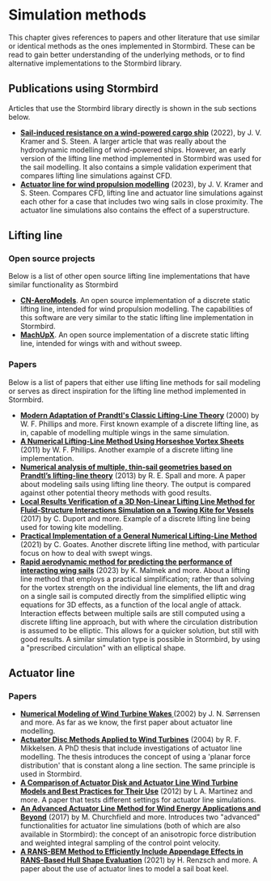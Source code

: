# Simulation methods

This chapter gives references to papers and other literature that use similar or identical methods as the ones implemented in Stormbird. These can be read to gain better understanding of the underlying methods, or to find alternative implementations to the Stormbird library.

## Publications using Stormbird

Articles that use the Stormbird library directly is shown in the sub sections below. 
- **[Sail-induced resistance on a wind-powered cargo ship](https://www.sciencedirect.com/science/article/pii/S0029801822010447)** (2022), by J. V. Kramer and S. Steen. A larger article that was really about the hydrodynamic modelling of wind-powered ships. However, an early version of the lifting line method implemented in Stormbird was used for the sail modelling. It also contains a simple validation experiment that compares lifting line simulations against CFD.
- **[Actuator line for wind propulsion modelling](https://www.researchgate.net/publication/374976524_Actuator_Line_for_Wind_Propulsion_Modelling)** (2023), by J. V. Kramer and S. Steen. Compares CFD, lifting line and actuator line simulations against each other for a case that includes two wing sails in close proximity. The actuator line simulations also contains the effect of a superstructure.

## Lifting line
### Open source projects
Below is a list of other open source lifting line implementations that have similar functionality as Stormbird

- **[CN-AeroModels](https://gitlab.com/lheea/CN-AeroModels)**. An open source implementation of a discrete static lifting line, intended for wind propulsion modelling. The capabilities of this software are very similar to the static lifting line implementation in Stormbird.
- **[MachUpX](https://github.com/usuaero/MachUpX)**. An open source implementation of a discrete static lifting line, intended for wings with and without sweep.

### Papers
Below is a list of papers that either use lifting line methods for sail modeling or serves as direct inspiration for the lifting line method implemented in Stormbird.

- **[Modern Adaptation of Prandtl's Classic Lifting-Line Theory](https://arc.aiaa.org/doi/abs/10.2514/2.2649?journalCode=ja)** (2000) by W. F. Phillips and more. First known example of a discrete lifting line, as in, capable of modelling multiple wings in the same simulation.
- **[A Numerical Lifting-Line Method Using Horseshoe Vortex Sheets](https://digitalcommons.usu.edu/spacegrant/2011/Session1/4/)** (2011) by W. F. Phillips. Another example of a discrete lifting line implementation.
- **[Numerical analysis of multiple, thin-sail geometries based on Prandtl’s lifting-line theory](https://www.sciencedirect.com/science/article/pii/S0045793013001606)** (2013) by R. E. Spall and more. A paper about modeling sails using lifting line theory. The output is compared against other potential theory methods with good results.
- **[Local Results Verification of a 3D Non-Linear Lifting Line Method for Fluid-Structure Interactions Simulation on a Towing Kite for Vessels](https://www.researchgate.net/profile/Kostia-Roncin/publication/330114548_Local_Results_Verification_of_a_3D_Non-Linear_Lifting_Line_Method_for_Fluid-Structure_Interactions_Simulation_on_a_Towing_Kite_for_Vessels/links/5c2e2f41299bf12be3ab2165/Local-Results-Verification-of-a-3D-Non-Linear-Lifting-Line-Method-for-Fluid-Structure-Interactions-Simulation-on-a-Towing-Kite-for-Vessels.pdf)** (2017) by C. Duport and more. Example of a discrete lifting line being used for towing kite modelling.
- **[Practical Implementation of a General Numerical Lifting-Line Method](https://www.researchgate.net/publication/348240031_Practical_Implementation_of_a_General_Numerical_Lifting-Line_Method)** (2021) by C. Goates. Another discrete lifting line method, with particular focus on how to deal with swept wings.
- **[Rapid aerodynamic method for predicting the performance of interacting wing sails](https://www.sciencedirect.com/science/article/pii/S0029801823029803?via%3Dihub)** (2023) by K. Malmek and more. About a lifting line method that employs a practical simplification; rather than solving for the vortex strength on the individual line elements, the lift and drag on a single sail is computed directly from the simplified elliptic wing equations for 3D effects, as a function of the local angle of attack. Interaction effects between multiple sails are still computed using a discrete lifting line approach, but with where the circulation distribution is assumed to be elliptic. This allows for a quicker solution, but still with good results. A similar simulation type is possible in Stormbird, by using a "prescribed circulation" with an elliptical shape. 

## Actuator line

### Papers
- **[Numerical Modeling of Wind Turbine Wakes ](https://asmedigitalcollection.asme.org/fluidsengineering/article/124/2/393/444521/Numerical-Modeling-of-Wind-Turbine-Wakes)** (2002) by J. N. Sørrensen and more. As far as we know, the first paper about actuator line modelling. 
- **[Actuator Disc Methods Applied to Wind Turbines](https://backend.orbit.dtu.dk/ws/portalfiles/portal/5452244/Robert.PDF)** (2004) by R. F. Mikkelsen. A PhD thesis that include investigations of actuator line modelling. The thesis introduces the concept of using a 'planar force distribution' that is constant along a line section. The same principle is used in Stormbird.
- **[A Comparison of Actuator Disk and Actuator Line Wind Turbine Models and Best Practices for Their Use](https://www.researchgate.net/publication/271374677_A_Comparison_of_Actuator_Disk_and_Actuator_Line_Wind_Turbine_Models_and_Best_Practices_for_Their_Use)** (2012) by L A. Martinez and more. A paper that tests different settings for actuator line simulations.
- **[An Advanced Actuator Line Method for Wind Energy Applications and Beyond](https://www.nrel.gov/docs/fy17osti/67611.pdf)** (2017) by M. Churchfield and more. Introduces two "advanced" functionalities for actuator line simulations (both of which are also available in Stormbird): the concept of an anisotropic force distribution and weighted integral sampling of the control point velocity.
- **[A RANS-BEM Method to Efficiently Include Appendage Effects in RANS-Based Hull Shape Evaluation](https://www.researchgate.net/publication/350027407_A_RANS-BEM_Method_to_Efficiently_Include_Appendage_Effects_in_RANS-Based_Hull_Shape_Evaluation)** (2021) by H. Renzsch and more. A paper about the use of actuator lines to model a sail boat keel.